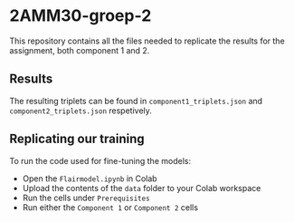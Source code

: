 # 2AMM30-groep-2
This repository contains all the files needed to replicate the results for the assignment, both component 1 and 2.

## Results
The resulting triplets can be found in `component1_triplets.json` and `component2_triplets.json` respetively.

## Replicating our training
To run the code used for fine-tuning the models:
- Open the `Flairmodel.ipynb` in Colab
- Upload the contents of the `data` folder to your Colab workspace
- Run the cells under `Prerequisites`
- Run either the `Component 1` or `Component 2` cells
